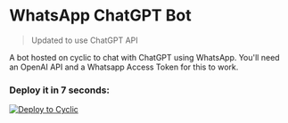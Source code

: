 # WhatsApp ChatGPT Bot

> Updated to use ChatGPT API

A bot hosted on cyclic to chat with ChatGPT using WhatsApp. You'll need an OpenAI API and a Whatsapp Access Token for this to work.

### Deploy it in 7 seconds: 

[![Deploy to Cyclic](https://deploy.cyclic.app/button.svg)](https://deploy.cyclic.app/balsimpson/whatsapp-chatgpt)
